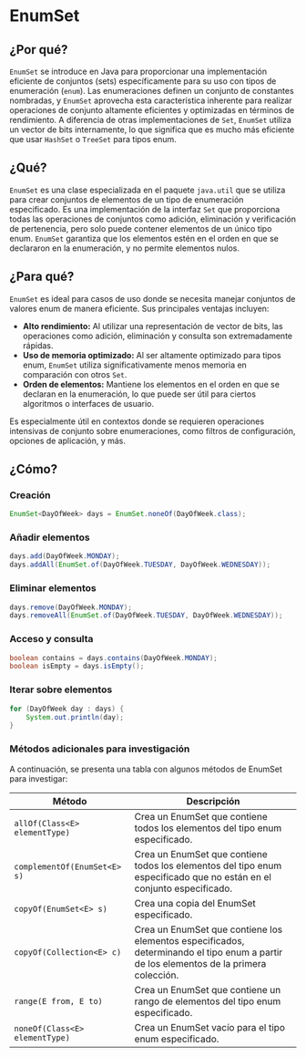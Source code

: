 # EnumSet

## ¿Por qué?

`EnumSet` se introduce en Java para proporcionar una implementación eficiente de conjuntos (sets) específicamente para su uso con tipos de enumeración (`enum`). Las enumeraciones definen un conjunto de constantes nombradas, y `EnumSet` aprovecha esta característica inherente para realizar operaciones de conjunto altamente eficientes y optimizadas en términos de rendimiento. A diferencia de otras implementaciones de `Set`, `EnumSet` utiliza un vector de bits internamente, lo que significa que es mucho más eficiente que usar `HashSet` o `TreeSet` para tipos enum.

## ¿Qué?

`EnumSet` es una clase especializada en el paquete `java.util` que se utiliza para crear conjuntos de elementos de un tipo de enumeración especificado. Es una implementación de la interfaz `Set` que proporciona todas las operaciones de conjuntos como adición, eliminación y verificación de pertenencia, pero solo puede contener elementos de un único tipo enum. `EnumSet` garantiza que los elementos estén en el orden en que se declararon en la enumeración, y no permite elementos nulos.

## ¿Para qué?

`EnumSet` es ideal para casos de uso donde se necesita manejar conjuntos de valores enum de manera eficiente. Sus principales ventajas incluyen:

- **Alto rendimiento:** Al utilizar una representación de vector de bits, las operaciones como adición, eliminación y consulta son extremadamente rápidas.
- **Uso de memoria optimizado:** Al ser altamente optimizado para tipos enum, `EnumSet` utiliza significativamente menos memoria en comparación con otros `Set`.
- **Orden de elementos:** Mantiene los elementos en el orden en que se declaran en la enumeración, lo que puede ser útil para ciertos algoritmos o interfaces de usuario.

Es especialmente útil en contextos donde se requieren operaciones intensivas de conjunto sobre enumeraciones, como filtros de configuración, opciones de aplicación, y más.

## ¿Cómo?

### Creación

```java
EnumSet<DayOfWeek> days = EnumSet.noneOf(DayOfWeek.class);
```

### Añadir elementos

```java
days.add(DayOfWeek.MONDAY);
days.addAll(EnumSet.of(DayOfWeek.TUESDAY, DayOfWeek.WEDNESDAY));
```

### Eliminar elementos

```java
days.remove(DayOfWeek.MONDAY);
days.removeAll(EnumSet.of(DayOfWeek.TUESDAY, DayOfWeek.WEDNESDAY));
```

### Acceso y consulta

```java
boolean contains = days.contains(DayOfWeek.MONDAY);
boolean isEmpty = days.isEmpty();
```

### Iterar sobre elementos

```java
for (DayOfWeek day : days) {
    System.out.println(day);
}
```

### Métodos adicionales para investigación

A continuación, se presenta una tabla con algunos métodos de EnumSet para investigar:

|Método|Descripción|
|-|-|
|`allOf(Class<E> elementType)`|Crea un EnumSet que contiene todos los elementos del tipo enum especificado.
|`complementOf(EnumSet<E> s)`|Crea un EnumSet que contiene todos los elementos del tipo enum especificado que no están en el conjunto especificado.
|`copyOf(EnumSet<E> s)`|Crea una copia del EnumSet especificado.
|`copyOf(Collection<E> c)`|Crea un EnumSet que contiene los elementos especificados, determinando el tipo enum a partir de los elementos de la primera colección.
|`range(E from, E to)`|Crea un EnumSet que contiene un rango de elementos del tipo enum especificado.
|`noneOf(Class<E> elementType)`|Crea un EnumSet vacío para el tipo enum especificado.
